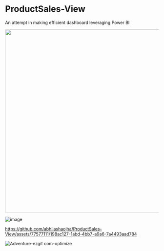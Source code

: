 # ProductSales-View
An attempt in making efficient dashboard leveraging Power BI

<img src="https://github.com/abhilashaojha/ProductSales-View/assets/77577111/10c3593e-b7cd-4fbf-8470-b219515fac8a" width=700 height=600>

![image](https://github.com/abhilashaojha/ProductSales-View/assets/77577111/10c3593e-b7cd-4fbf-8470-b219515fac8a) 


https://github.com/abhilashaojha/ProductSales-View/assets/77577111/198ac127-1abd-4bb7-a9a6-7a4493aad784

![Adventure-ezgif com-optimize](https://github.com/abhilashaojha/ProductSales-View/assets/77577111/44ed98fe-b10f-4a8a-916c-0b72f4a86867)
